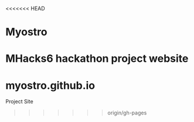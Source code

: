 <<<<<<< HEAD
# Myostro
MHacks6 hackathon project website
=======
# myostro.github.io
Project Site


>>>>>>> origin/gh-pages
